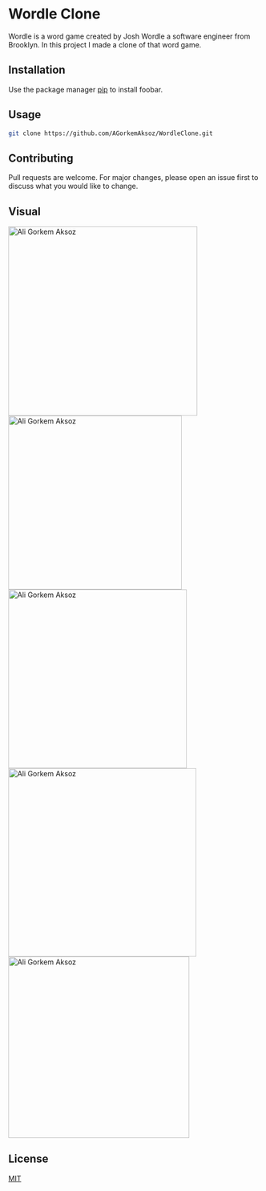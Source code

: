 # Wordle Clone

Wordle is a word game created by Josh Wordle a software engineer from Brooklyn. In this project I made a clone of that word game.

## Installation

Use the package manager [pip](https://pip.pypa.io/en/stable/) to install foobar.

## Usage

```bash
git clone https://github.com/AGorkemAksoz/WordleClone.git
```

## Contributing

Pull requests are welcome. For major changes, please open an issue first
to discuss what you would like to change.

## Visual
<img width="377" alt="Ali Gorkem Aksoz" src="https://github.com/user-attachments/assets/d4f4cd34-3a05-4e7c-be88-af016180f57f" />
<img width="346" alt="Ali Gorkem Aksoz" src="https://github.com/user-attachments/assets/5cf6f052-6196-42a8-9a66-497379ac47b5" />
<img width="356" alt="Ali Gorkem Aksoz" src="https://github.com/user-attachments/assets/93d7beee-9acf-410c-89f2-d154eb5af3e1" />
<img width="375" alt="Ali Gorkem Aksoz" src="https://github.com/user-attachments/assets/3536c739-9a51-42e4-b5ee-110341fcb947" />
<img width="361" alt="Ali Gorkem Aksoz" src="https://github.com/user-attachments/assets/5b80c734-2ea7-4286-a977-32ebcde7cda3" />


## License

[MIT](https://choosealicense.com/licenses/mit/)
